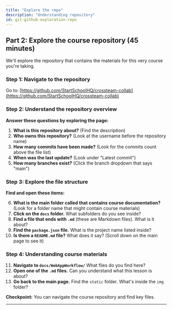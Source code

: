 ```yaml
---
title: "Explore the repo"
description: "Understanding repository"
id: git-github-exploration-repo
---
```


## Part 2: Explore the course repository (45 minutes)

We'll explore the repository that contains the materials for this very course you're taking.

### Step 1: Navigate to the repository

Go to: [https://github.com/StartSchoolHQ/crossteam-collab](https://github.com/StartSchoolHQ/crossteam-collab)

### Step 2: Understand the repository overview

**Answer these questions by exploring the page:**

1. **What is this repository about?** (Find the description)
2. **Who owns this repository?** (Look at the username before the repository name)
3. **How many commits have been made?** (Look for the commits count above the file list)
4. **When was the last update?** (Look under "Latest commit")
5. **How many branches exist?** (Click the branch dropdown that says "main")

### Step 3: Explore the file structure

**Find and open these items:**

6. **What is the main folder called that contains course documentation?** (Look for a folder name that might contain course materials)
7. **Click on the `docs` folder.** What subfolders do you see inside?
8. **Find a file that ends with `.md`** (these are Markdown files). What is it about?
9. **Find the `package.json` file.** What is the project name listed inside?
10. **Is there a `README.md` file?** What does it say? (Scroll down on the main page to see it)

### Step 4: Understanding course materials

11. **Navigate to `docs/WebAppWorkflow/`** What files do you find here?
12. **Open one of the `.md` files.** Can you understand what this lesson is about?
13. **Go back to the main page.** Find the `static` folder. What's inside the `img` folder?

**Checkpoint:** You can navigate the course repository and find key files.

---